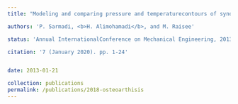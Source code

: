 ```yaml
---
title: "Modeling and comparing pressure and temperaturecontours of synovial fluid in healthy knee and Osteoarthritis Knee join"

authors: 'P. Sarmadi, <b>H. Alimohamadi</b>, and M. Raisee'

status: 'Annual InternationalConference on Mechanical Engineering, 2013'

citation: '7 (January 2020). pp. 1-24'


date: 2013-01-21

collection: publications
permalink: /publications/2018-osteoarthisis
---
```


